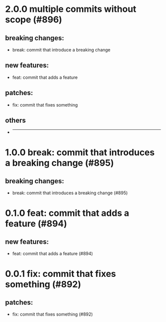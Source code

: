 # 2.0.0 multiple commits without scope (#896)

## breaking changes:
* break: commit that introduce a breaking change
## new features:
* feat: commit that adds a feature
## patches:
* fix: commit that fixes something
## others
* ---------

# 1.0.0 break: commit that introduces a breaking change (#895)

## breaking changes:
* break: commit that introduces a breaking change (#895)

# 0.1.0 feat: commit that adds a feature (#894)

## new features:
* feat: commit that adds a feature (#894)

# 0.0.1 fix: commit that fixes something (#892)

## patches:
* fix: commit that fixes something (#892)

